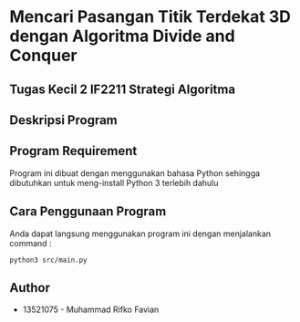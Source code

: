 # Mencari Pasangan Titik Terdekat 3D dengan Algoritma Divide and Conquer
## Tugas Kecil 2 IF2211 Strategi Algoritma

## Deskripsi Program

## Program Requirement
Program ini dibuat dengan menggunakan bahasa Python sehingga dibutuhkan untuk meng-install Python 3 terlebih dahulu

## Cara Penggunaan Program
Anda dapat langsung menggunakan program ini dengan menjalankan command :
```
python3 src/main.py
```

## Author
* 13521075 - Muhammad Rifko Favian